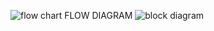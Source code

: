 ![flow chart](https://user-images.githubusercontent.com/89696284/133606041-c9e5b074-430c-4e7e-9adf-329338bc3ce1.PNG)
FLOW DIAGRAM
![block diagram](https://user-images.githubusercontent.com/89696284/133606059-6165cb53-3031-4c2a-9cef-026ae75a26a9.PNG)

